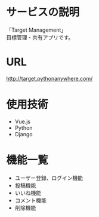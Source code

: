 # サービスの説明
「Target Management」  
目標管理・共有アプリです。

# URL
http://target.pythonanywhere.com/
# 使用技術
- Vue.js  
- Python  
- Django
# 機能一覧
- ユーザー登録、ログイン機能
- 投稿機能
- いいね機能
- コメント機能
- 削除機能